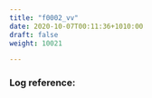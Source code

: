 ```yaml
---
title: "f0002_vv"
date: 2020-10-07T00:11:36+1010:00
draft: false
weight: 10021

---
```


### Log reference: <no value>

```
